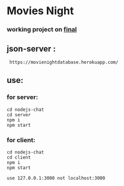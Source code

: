 # Movies Night
### working project on [final](https://github.com/pushpak25w/movieNight/tree/final)
## json-server :
     https://movienightdatabase.herokuapp.com/
## use:
### for server:
    cd nodejs-chat
    cd server
    npm i
    npm start
### for client:
    cd nodejs-chat
    cd client
    npm i
    npm start
```use 127.0.0.1:3000 not localhost:3000```
